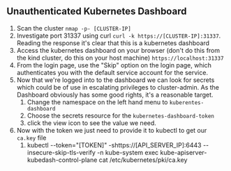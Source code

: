 ## Unauthenticated Kubernetes Dashboard

1. Scan the cluster `nmap -p- [CLUSTER-IP]`
2. Investigate port 31337 using curl `curl -k https://[CLUSTER-IP]:31337`. Reading the response it's clear that this is a kubernetes dashboard
3. Access the kubernetes dashboard on your browser (don't do this from the kind cluster, do this on your host machine) `https://localhost:31337` 
4. From the login page, use the "Skip" option on the login page, which authenticates you with the default service account for the service.
5. Now that we're logged into to the dashboard we can look for secrets which could be of use in escalating privileges to cluster-admin. As the Dashboard obviously has some good rights, it's a reasonable target.
   1. Change the namespace on the left hand menu to `kuberentes-dashboard`
   2. Choose the secrets resource for the `kubernetes-dashboard-token`
   3. click the view icon to see the value we need.
6. Now with the token we just need to provide it to kubectl to get our `ca.key` file
   1. kubectl --token="[TOKEN]" -shttps://[API_SERVER_IP]:6443 --insecure-skip-tls-verify -n kube-system exec kube-apiserver-kubedash-control-plane cat /etc/kubernetes/pki/ca.key
